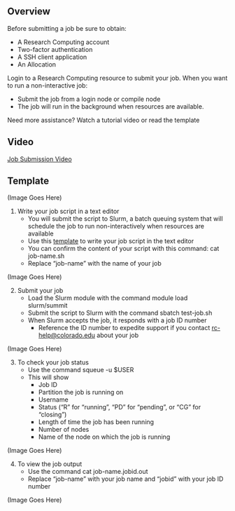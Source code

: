 ## Overview

Before submitting a job be sure to obtain:
- A Research Computing account
- Two-factor authentication
- A SSH client application
- An Allocation

Login to a Research Computing resource to submit your job.
When you want to run a non-interactive job:
- Submit the job from a login node or compile node
- The job will run in the background when resources are available.

Need more assistance? Watch a tutorial video or read the template

## Video

[Job Submission Video](https://youtu.be/sStJQKTa9zY)

## Template

(Image Goes Here)

1. Write your job script in a text editor
    - You will submit the script to Slurm, a batch queuing system that will schedule the job to run non-interactively when resources are available
    - Use this [template]() to write your job script in the text editor
    - You can confirm the content of your script with this command: cat job-name.sh
    - Replace “job-name” with the name of your job

(Image Goes Here)

2. Submit your job
    - Load the Slurm module with the command module load slurm/summit
    - Submit the script to Slurm with the command sbatch test-job.sh
    - When Slurm accepts the job, it responds with a job ID number
         * Reference the ID number to expedite support if you contact rc-help@colorado.edu about your job

(Image Goes Here)

3. To check your job status
    - Use the command squeue -u $USER
    - This will show
         * Job ID
         * Partition the job is running on
         * Username
         * Status (“R” for “running”, “PD” for “pending”, or “CG” for “closing”)
         * Length of time the job has been running
         * Number of nodes
         * Name of the node on which the job is running

(Image Goes Here)

4. To view the job output
     - Use the command cat job-name.jobid.out
     - Replace “job-name” with your job name and “jobid” with your job ID number

(Image Goes Here)